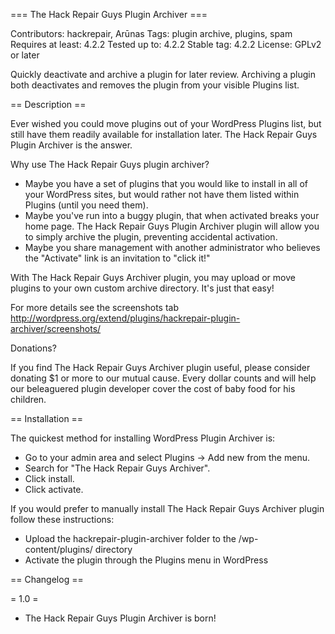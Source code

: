 === The Hack Repair Guys Plugin Archiver ===

Contributors: hackrepair, Arūnas
Tags: plugin archive, plugins, spam
Requires at least: 4.2.2
Tested up to: 4.2.2
Stable tag: 4.2.2
License: GPLv2 or later


Quickly deactivate and archive a plugin for later review. Archiving a plugin both deactivates and removes the plugin from your visible Plugins list.

== Description ==

Ever wished you could move plugins out of your WordPress Plugins list, but still have them readily available for installation later. The Hack Repair Guys Plugin Archiver is the answer.

Why use The Hack Repair Guys plugin archiver?

* Maybe you have a set of plugins that you would like to install in all of your WordPress sites, but would rather not have them listed within Plugins (until you need them).
* Maybe you've run into a buggy plugin, that when activated breaks your home page. The Hack Repair Guys Plugin Archiver plugin will allow you to simply archive the plugin, preventing accidental activation.
* Maybe you share management with another administrator who believes the "Activate" link is an invitation to "click it!"

With  The Hack Repair Guys Archiver plugin, you may upload or move plugins to your own custom archive directory. It's just that easy!

For more details see the screenshots tab
<http://wordpress.org/extend/plugins/hackrepair-plugin-archiver/screenshots/>

Donations?

If you find The Hack Repair Guys Archiver plugin useful, please consider donating $1 or more to our mutual cause. Every dollar counts and will help our beleaguered plugin developer cover the cost of baby food for his children.

== Installation ==

The quickest method for installing WordPress Plugin Archiver is:

* Go to your admin area and select Plugins -> Add new from the menu.
* Search for "The Hack Repair Guys Archiver".
* Click install.
* Click activate.

If you would prefer to manually install The Hack Repair Guys Archiver plugin follow these instructions:

* Upload the hackrepair-plugin-archiver folder to the /wp-content/plugins/ directory
* Activate the plugin through the Plugins menu in WordPress

== Changelog ==

= 1.0 =
* The Hack Repair Guys Plugin Archiver is born!
